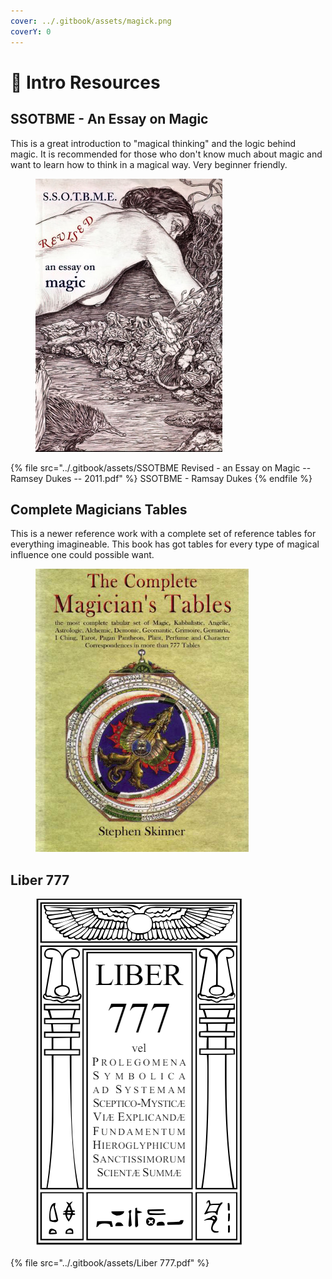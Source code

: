 ```yaml
---
cover: ../.gitbook/assets/magick.png
coverY: 0
---
```


# 📙 Intro Resources

## SSOTBME - An Essay on Magic

This is a great introduction to "magical thinking" and the logic behind magic. It is recommended for those who don't know much about magic and want to learn how to think in a magical way. Very beginner friendly.

<figure><img src="../.gitbook/assets/image (56).png" alt=""><figcaption></figcaption></figure>

{% file src="../.gitbook/assets/SSOTBME Revised - an Essay on Magic -- Ramsey Dukes -- 2011.pdf" %}
SSOTBME - Ramsay Dukes
{% endfile %}

## Complete Magicians Tables

This is a newer reference work with a complete set of reference tables for everything imagineable. This book has got tables for every type of magical influence one could possible want.

<figure><img src="../.gitbook/assets/image (57).png" alt=""><figcaption></figcaption></figure>

## Liber 777

<figure><img src="../.gitbook/assets/image (58).png" alt=""><figcaption></figcaption></figure>

{% file src="../.gitbook/assets/Liber 777.pdf" %}
